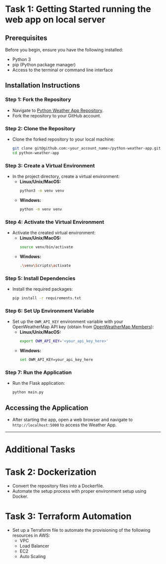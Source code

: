 
# Task 1: Getting Started running the web app on local server


## Prerequisites
Before you begin, ensure you have the following installed:
- Python 3
- pip (Python package manager)
- Access to the terminal or command line interface

## Installation Instructions

### Step 1: Fork the Repository
- Navigate to [Python Weather App Repository](https://github.com/Infopercept/python-weather-app).
- Fork the repository to your GitHub account.

### Step 2: Clone the Repository
- Clone the forked repository to your local machine:
  ```bash
  git clone git@github.com:<your_account_name>/python-weather-app.git
  cd python-weather-app
  ```

### Step 3: Create a Virtual Environment
- In the project directory, create a virtual environment:
  - **Linux/Unix/MacOS:**
    ```bash
    python3 -m venv venv
    ```
  - **Windows:**
    ```bash
    python -m venv venv
    ```

### Step 4: Activate the Virtual Environment
- Activate the created virtual environment:
  - **Linux/Unix/MacOS:**
    ```bash
    source venv/bin/activate
    ```
  - **Windows:**
    ```bash
    .\venv\Scripts\activate
    ```

### Step 5: Install Dependencies
- Install the required packages:
  ```bash
  pip install -r requirements.txt
  ```

### Step 6: Set Up Environment Variable
- Set up the `OWM_API_KEY` environment variable with your OpenWeatherMap API key (obtain from [OpenWeatherMap Members](https://openweathermap.org/members)):
  - **Linux/Unix/MacOS:**
    ```bash
    export OWM_API_KEY='<your_api_key_here>'
    ```
  - **Windows:**
    ```bash
    set OWM_API_KEY=your_api_key_here
    ```

### Step 7: Run the Application
- Run the Flask application:
  ```bash
  python main.py
  ```

## Accessing the Application
- After starting the app, open a web browser and navigate to `http://localhost:5000` to access the Weather App.

---

# Additional Tasks

# Task 2: Dockerization
- Convert the repository files into a Dockerfile.
- Automate the setup process with proper environment setup using Docker.

# Task 3: Terraform Automation
- Set up a Terraform file to automate the provisioning of the following resources in AWS:
  - VPC
  - Load Balancer
  - EC2
  - Auto Scaling
